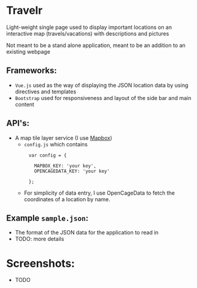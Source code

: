 # Travelr
Light-weight single page used to display important locations on an interactive map (travels/vacations) with descriptions and pictures

Not meant to be a stand alone application, meant to be an addition to an existing webpage 


## Frameworks:

- `Vue.js` used as the way of displaying the JSON location data by using directives and templates
- `Bootstrap` used for responsiveness and layout of the side bar and main content

## API's:

- A map tile layer service (I use [Mapbox](https://www.mapbox.com/))
  - `config.js` which contains 
   ``` 
        var config = {

          MAPBOX_KEY: 'your key',
          OPENCAGEDATA_KEY: 'your key'
  
        };
    ```
  - For simplicity of data entry, I use OpenCageData to fetch the coordinates of a location by name.


## Example `sample.json`:

- The format of the JSON data for the application to read in
- TODO: more details

# Screenshots:

- TODO
